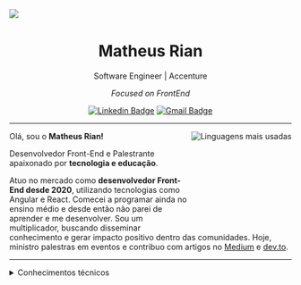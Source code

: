 <img src="https://github.com/Matheus-Rian/Matheus-Rian/assets/53922139/513eec0b-f14f-4e5a-b65f-7e7d2f06500a">
<h1 align="center"> Matheus Rian </h1>

<div align="center">
Software Engineer | Accenture 
    
*Focused on FrontEnd*
 
 [![Linkedin Badge](https://img.shields.io/badge/-Matheus_Rian-1A2734?style=flat-square&logo=Linkedin&logoColor=white&link=https://www.linkedin.com/in/matheus-riann/)](https://www.linkedin.com/in/matheus-riann/) 
 [![Gmail Badge](https://img.shields.io/badge/-souzamatheusrian@gmail.com-1A2734?style=flat-square&logo=Gmail&logoColor=white&link=mailto:souzamatheusrian@gmail.com)](mailto:souzamatheusrian@gmail.com)
</div>

---

<div align="right">
     <a href="https://github.com/Matheus-Rian">
        <img height="180em" src="https://gh-readme-matheusrian.vercel.app/api/top-langs/?username=Matheus-Rian&hide=html&layout=compact&&show_icons=true&line_height=27&count_private=true&theme=radical"
        alt="Linguagens mais usadas" align="right">
    </a>
</div>

Olá, sou o **Matheus Rian!**

Desenvolvedor Front-End e Palestrante apaixonado por **tecnologia e educação**. 

Atuo no mercado como **desenvolvedor Front-End desde 2020**, utilizando tecnologias como Angular e React. Comecei a programar ainda no ensino médio e desde então não parei de aprender e me desenvolver. Sou um multiplicador, buscando disseminar conhecimento e gerar impacto positivo dentro das comunidades. Hoje, ministro palestras em eventos e contribuo com artigos no [Medium](https://medium.com/@matheusriann) e [dev.to](https://dev.to/matheusriann).


---
<details>
<summary>
  Conhecimentos técnicos
</summary>

</br>

🔥 **Tecnologias em Foco:**
  
  ![JavaScript](https://img.shields.io/badge/-JavaScript-F7B93E?style=flat-square&logo=javascript&logoColor=fff)
  ![TypeScript](https://img.shields.io/badge/-TypeScript-3178C6?style=flat-square&logo=typescript&logoColor=fff)
  ![React](https://img.shields.io/badge/-React.js-45b8d8?style=flat-square&logo=react&logoColor=white)
  ![Next.js](https://img.shields.io/badge/-Next.js-0D1117?style=flat-square&logo=next.js&logoColor=white)
  ![Testing Library](https://img.shields.io/badge/-Testing%20Library-ED4D53?style=flat-square&logo=testing-library&logoColor=white)
  ![Jest](https://img.shields.io/badge/-Jest-99435B?style=flat-square&logo=jest&logoColor=white)
  ![Cypress](https://img.shields.io/badge/-Cypress-1A2734?style=flat-square&logo=cypress&logoColor=white)
  ![SASS](https://img.shields.io/badge/-SASS-C76494?style=flat-square&logo=sass&logoColor=white)
  ![Styled Components](https://img.shields.io/badge/-Styled_Components-db7092?style=flat-square&logo=styled-components&logoColor=white)

---


🛠 **As tecnologias do meu conhecimento geral são:**

  ![React Native](https://img.shields.io/badge/-React%20Native-45b8d8?style=flat-square&logo=react&logoColor=white)
  ![Angular](https://img.shields.io/badge/-Angular-BD002E?style=flat-square&logo=angular&logoColor=white)
  ![RxJS](https://img.shields.io/badge/rxjs-%23B7178C.svg?style=flat-square&logo=reactivex&logoColor=white)
  ![Jasmine](https://img.shields.io/badge/-Jasmine-8A4182?style=flat-square&logo=jasmine&logoColor=white)
  ![Ionic](https://img.shields.io/badge/-Ionic-84AAF7?style=flat-square&logo=ionic&logoColor=white)
  ![Flutter](https://img.shields.io/badge/-Flutter-075B9A?style=flat-square&logo=flutter&logoColor=white)
  ![Dart](https://img.shields.io/badge/-Dart-2BB7F6?style=flat-square&logo=dart&logoColor=white)
  ![Python](https://img.shields.io/badge/-Python-1d4ed8?style=flat-square&logo=python&logoColor=white)
  ![HTML5](https://img.shields.io/badge/-HTML5-E34F26?style=flat-square&logo=html5&logoColor=white)
  ![CSS3](https://img.shields.io/badge/-CSS3-549FDE?style=flat-square&logo=css3&logoColor=white)
  ![Git](https://img.shields.io/badge/-Git-F05032?style=flat-square&logo=git&logoColor=white)
  ![Figma](https://img.shields.io/badge/-Figma-F46255?style=flat-square&logo=figma&logoColor=white)
  ![Bootstrap](https://img.shields.io/badge/-Bootstrap-533B78?style=flat-square&logo=bootstrap&logoColor=white)
  
  
  ![AWS](assets/aws-certified-cloud-practitioner.png)
  
---
  
*Conhecimentos gerais e príncipios:*

<!-- - Test-Driven Design; -->
- DRY, KISS, YAGNI, Clean Code e SOLID;
- Design Patterns;
- Eslint, prettier e editorconfig;

</details>

